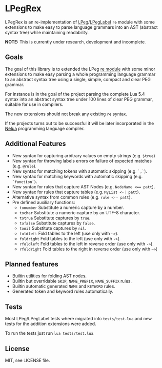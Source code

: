 # LPegRex

LPegRex is an re-implementation of [LPeg](http://www.inf.puc-rio.br/~roberto/lpeg/)/[LPegLabel](https://github.com/sqmedeiros/lpeglabel)
`re` module with some extensions to make
easy to parse language grammars into an AST (abstract syntax tree)
while maintaining readability.

**NOTE:** This is currently under research, development and incomplete.

## Goals

The goal of this library is to extended the LPeg
[re module](http://www.inf.puc-rio.br/~roberto/lpeg/re.html)
with some minor extensions to make easy parsing a whole
programming language grammar to an abstract syntax tree
using a single, simple, compact and clear PEG grammar.

For instance is in the goal of the project parsing the complete
Lua 5.4 syntax into an abstract syntax tree under 100 lines
of clear PEG grammar, suitable for use in compilers.

The new extensions should not break any existing `re` syntax.

If the projects turns out to be successful it will be later
incorporated in the [Nelua](https://github.com/edubart/nelua-lang)
programming language compiler.

## Additional Features

* New syntax for capturing arbitrary values on empty strings (e.g. `$true`)
* New syntax for throwing labels errors on failure of expected matches (e.g. `@rule`).
* New syntax for matching tokens with automatic skipping (e.g. `` `,` ``).
* New syntax for matching keywords with automatic skipping (e.g. `` `function` ``).
* New syntax for rules that capture AST Nodes (e.g. `NodeName <== patt`).
* New syntax for rules that capture tables (e.g. `MyList <-| patt`).
* Alternative syntax from common rules (e.g. `rule <-- patt`).
* Pre defined auxiliary functions:
    * `tonumber` Substitute a numeric capture by a number.
    * `tochar` Substitute a numeric capture by an UTF-8 character.
    * `totrue` Substitute captures by `true`.
    * `tofalse` Substitute captures by `false`.
    * `tonil` Substitute captures by `nil`.
    * `foldleft` Fold tables to the left (use only with `~>`).
    * `foldright` Fold tables to the left (use only with `->`).
    * `rfoldleft` Fold tables to the left in reverse order (use only with `->`).
    * `rfoldright` Fold tables to the right in reverse order (use only with `~>`)

## Planned features

* Builtin utilities for folding AST nodes.
* Builtin but overridable `SKIP`, `NAME_PREFIX`, `NAME_SUFFIX` rules.
* Builtin automatic generated `NAME` and `KEYWORD` rules.
* Generated token and keyword rules automatically.

## Tests

Most LPeg/LPegLabel tests where migrated into `tests/test.lua`
and new tests for the addition extensions were added.

To run the tests just run `lua tests/test.lua`.

## License

MIT, see LICENSE file.
